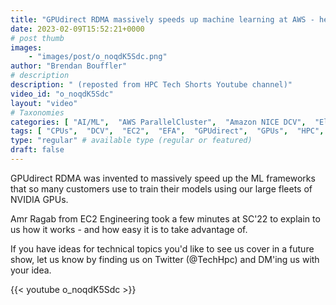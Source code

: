 ```yaml
---
title: "GPUdirect RDMA massively speeds up machine learning at AWS - here's why"
date: 2023-02-09T15:52:21+0000
# post thumb
images:
    - "images/post/o_noqdK5Sdc.png"
author: "Brendan Bouffler"
# description
description: " (reposted from HPC Tech Shorts Youtube channel)"
video_id: "o_noqdK5Sdc"
layout: "video"
# Taxonomies
categories: [ "AI/ML",  "AWS ParallelCluster",  "Amazon NICE DCV",  "Elastic Fabric Adapter",  "Life Sciences", ]
tags: [ "CPUs",  "DCV",  "EC2",  "EFA",  "GPUdirect",  "GPUs",  "HPC",  "High Performance Computing",  "Lustre",  "ML",  "MPI",  "NVIDIA",  "ParallelCluster",  "RDMA",  "Schedulers",  "Storage",  "autoscaling",  "bioinformatics",  "cloud computing",  "elastic",  "elastic fabric adapter",  "infiniband",  "machine learning",  "model training",  "p4d",  "p4de",  "scientific computing",  "technical computing",  "tightly-coupled",  "virtualization",  "vizualization",  "techshorts", ]
type: "regular" # available type (regular or featured)
draft: false
---
```


GPUdirect RDMA was invented to massively speed up the ML frameworks that so many customers use to train their models using our large fleets of NVIDIA GPUs.

Amr Ragab from EC2 Engineering took a few minutes at SC'22 to explain to us how it works - and how easy it is to take advantage of.

If you have ideas for technical topics you'd like to see us cover in a future show, let us know by finding us on Twitter (@TechHpc) and DM'ing us with your idea.

{{< youtube o_noqdK5Sdc >}}